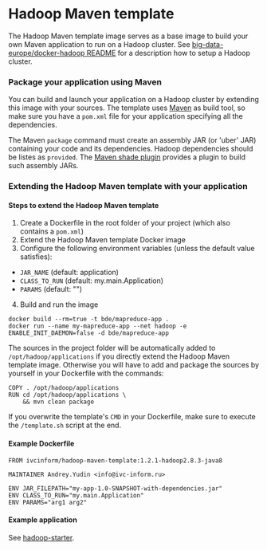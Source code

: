 # Hadoop Maven template

The Hadoop Maven template image serves as a base image to build your own Maven application to run on a Hadoop cluster. See [big-data-europe/docker-hadoop README](https://github.com/big-data-europe/docker-hadoop) for a description how to setup a Hadoop cluster.

### Package your application using Maven
You can build and launch your application on a Hadoop cluster by extending this image with your sources. The template uses [Maven](https://maven.apache.org/) as build tool, so make sure you have a `pom.xml` file for your application specifying all the dependencies.

The Maven `package` command must create an assembly JAR (or 'uber' JAR) containing your code and its dependencies. Hadoop dependencies should be listes as `provided`. The [Maven shade plugin](http://maven.apache.org/plugins/maven-shade-plugin/) provides a plugin to build such assembly JARs.

### Extending the Hadoop Maven template with your application

#### Steps to extend the Hadoop Maven template
1. Create a Dockerfile in the root folder of your project (which also contains a `pom.xml`)
2. Extend the Hadoop Maven template Docker image
3. Configure the following environment variables (unless the default value satisfies):
  * `JAR_NAME` (default: application)
  * `CLASS_TO_RUN` (default: my.main.Application)
  * `PARAMS` (default: "")

4. Build and run the image
```
docker build --rm=true -t bde/mapreduce-app .
docker run --name my-mapreduce-app --net hadoop -e ENABLE_INIT_DAEMON=false -d bde/mapreduce-app
```

The sources in the project folder will be automatically added to `/opt/hadoop/applications` if you directly extend the Hadoop Maven template image. Otherwise you will have to add and package the sources by yourself in your Dockerfile with the commands:

    COPY . /opt/hadoop/applications
    RUN cd /opt/hadoop/applications \
        && mvn clean package

If you overwrite the template's `CMD` in your Dockerfile, make sure to execute the `/template.sh` script at the end.

#### Example Dockerfile
```
FROM ivcinform/hadoop-maven-template:1.2.1-hadoop2.8.3-java8

MAINTAINER Andrey.Yudin <info@ivc-inform.ru>

ENV JAR_FILEPATH="my-app-1.0-SNAPSHOT-with-dependencies.jar"
ENV CLASS_TO_RUN="my.main.Application"
ENV PARAMS="arg1 arg2"
```

#### Example application
See [hadoop-starter](https://github.com/GezimSejdiu/hadoop-starter).

